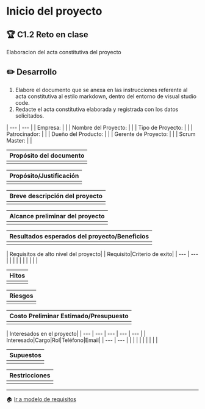 # Inicio del proyecto

## :trophy: C1.2 Reto en clase

Elaboracion del acta constitutiva del proyecto

## :pencil2: Desarrollo

1. Elabore el documento que se anexa en las instrucciones referente al acta constitutiva al estilo markdown, dentro del entorno de visual studio code.
2. Redacte el acta constitutiva elaborada y registrada con los datos solicitados.

| --- | --- |
| Empresa: | |
| Nombre del Proyecto: | |
| Tipo de Proyecto: |  |
| Patrocinador: |  |
| Dueño del Producto: |  |
| Gerente de Proyecto: |  |
| Scrum Master: |  |



| Propósito del documento|
| --- |
| |

| Propósito/Justificación|
| --- |
| |

| Breve descripción del proyecto|
| --- |
| |

| Alcance preliminar del proyecto|
| --- |
| |

| Resultados esperados del proyecto/Beneficios|
| --- |
| |

| Requisitos de alto nivel del proyecto|
| Requisito|Criterio de exito|
| --- | --- |
| | |
| | |
| | |

| Hitos|
| --- |
| |

| Riesgos|
| --- |
| |

| Costo Preliminar Estimado/Presupuesto|
| --- |
| |

| Interesados en el proyecto|
| --- | --- | --- | --- | --- |
| Interesado|Cargo|Rol|Teléfono|Email|
| --- | --- |
| | |
| | |
| | |

| Supuestos|
| --- |
| |

| Restricciones|
| --- |
| |
___


:house: [Ir a modelo de requisitos](../docs/D1.0_Modelado_requisitos.md)